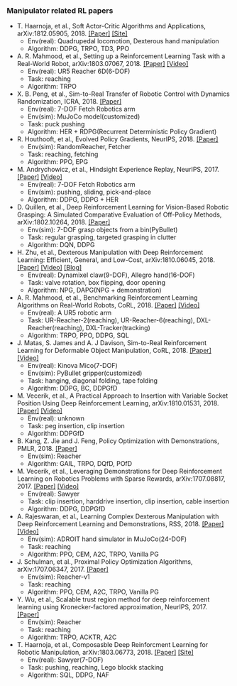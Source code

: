 ### Manipulator related RL papers

- T. Haarnoja, et al., Soft Actor-Critic Algorithms and Applications, arXiv:1812.05905, 2018. [[Paper]](https://arxiv.org/pdf/1812.05905.pdf) [[Site]](https://sites.google.com/view/sac-and-applications/)
	- Env(real): Quadrupedal locomotion, Dexterous hand manipulation
	- Algorithm: DDPG, TRPO, TD3, PPO
- A. R. Mahmood, et al., Setting up a Reinforcement Learning Task with a Real-World Robot, arXiv:1803.07067, 2018. [[Paper]](https://arxiv.org/pdf/1803.07067.pdf) [[Video]](https://www.youtube.com/watch?v=ZVIxt2rt1_4&feature=youtu.be)
	- Env(real): UR5 Reacher 6D(6-DOF)
	- Task: reaching
	- Algorithm: TRPO
- X. B. Peng, et al., Sim-to-Real Transfer of Robotic Control with Dynamics Randomization, ICRA, 2018. [[Paper]](https://xbpeng.github.io/projects/SimToReal/2018_SimToReal.pdf)
	- Env(real): 7-DOF Fetch Robotics arm
	- Env(sim): MuJoCo model(customized)
	- Task: puck pushing
	- Algorithm: HER + RDPG(Recurrent Deterministic Policy Gradient)
- R. Houthooft, et al., Evolved Policy Gradients, NeurIPS, 2018. [[Paper]](https://papers.nips.cc/paper/7785-evolved-policy-gradients.pdf)
	- Env(sim): RandomReacher, Fetcher
	- Task: reaching, fetching
	- Algorithm: PPO, EPG
- M. Andrychowicz, et al., Hindsight Experience Replay, NeurIPS, 2017. [[Paper]](https://papers.nips.cc/paper/7090-hindsight-experience-replay.pdf) [[Video]](https://www.youtube.com/watch?v=Dz_HuzgMxzo#action=share)
	- Env(real): 7-DOF Fetch Robotics arm
	- Env(sim): pushing, sliding, pick-and-place
	- Algorithm: DDPG, DDPG + HER
- D. Quillen, et al., Deep Reinforcement Learning for Vision-Based Robotic Grasping: A Simulated Comparative Evaluation of Off-Policy Methods, arXiv:1802.10264, 2018. [[Paper]](https://arxiv.org/pdf/1802.10264.pdf)
	- Env(sim): 7-DOF grasp objects from a bin(PyBullet)
	- Task: regular grasping, targeted grasping in clutter
	- Algorithm: DQN, DDPG
- H. Zhu, et al., Dexterous Manipulation with Deep Reinforcement Learning: Efficient, General, and Low-Cost, arXiv:1810.06045, 2018. [[Paper]](https://arxiv.org/abs/1810.06045) [[Video]](https://www.youtube.com/watch?v=mpGK4zbdi6g&feature=youtu.be) [[Blog]](https://bair.berkeley.edu/blog/2018/08/31/dexterous-manip/)
	- Env(real): Dynamixel claw(9-DOF), Allegro hand(16-DOF)
	- Task: valve rotation, box flipping, door opening
	- Algorithm: NPG, DAPG(NPG + demonstration)
- A. R. Mahmood, et al., Benchmarking Reinforcement Learning Algorithms on Real-World Robots, CoRL, 2018. [[Paper]](http://proceedings.mlr.press/v87/mahmood18a/mahmood18a.pdf) [[Video]](https://www.youtube.com/watch?v=ovDfhvjpQd8&feature=youtu.be)
	- Env(real): A UR5 robotic arm
	- Task: UR-Reacher-2(reaching), UR-Reacher-6(reaching), DXL-Reacher(reaching), DXL-Tracker(tracking)
	- Algorithm: TRPO, PPO, DDPG, SQL
- J. Matas, S. James and A. J Davison, Sim-to-Real Reinforcement Learning for Deformable Object Manipulation, CoRL, 2018. [[Paper]](http://proceedings.mlr.press/v87/matas18a/matas18a.pdf) [[Video]](https://www.youtube.com/watch?v=Dr0RvX1F-YQ&feature=youtu.be)
	- Env(real): Kinova Mico(7-DOF)
	- Env(sim): PyBullet gripper(customized)
	- Task: hanging, diagonal folding, tape folding
	- Algorithm: DDPG, BC, DDPGfD
- M. Vecerik, et al., A Practical Approach to Insertion with Variable Socket Position Using Deep Reinforcement Learning, arXiv:1810.01531, 2018. [[Paper]](https://arxiv.org/abs/1810.01531.pdf) [[Video]](https://www.youtube.com/watch?v=oghfmdN8trI&feature=youtu.be)
	- Env(real): unknown
	- Task: peg insertion, clip insertion
	- Algorithm: DDPGfD
- B. Kang, Z. Jie and J. Feng, Policy Optimization with Demonstrations, PMLR, 2018. [[Paper]](http://proceedings.mlr.press/v80/kang18a/kang18a.pdf)
	- Env(sim): Reacher
	- Algorithm: GAIL, TRPO, DQfD, POfD
- M. Vecerik, et al., Leveraging Demonstrations for Deep Reinforcement Learning on Robotics Problems with Sparse Rewards, arXiv:1707.08817, 2017. [[Paper]](https://arxiv.org/abs/1707.08817) [[Video]](https://www.youtube.com/watch?v=WGJwLfeVN9w)
	- Env(real): Sawyer
	- Task: clip insertion, harddrive insertion, clip insertion, cable insertion
	- Algorithm: DDPG, DDPGfD
- A. Rajeswaran, et al., Learning Complex Dexterous Manipulation with Deep Reinforcement Learning and Demonstrations, RSS, 2018. [[Paper]](http://www.roboticsproceedings.org/rss14/p49.pdf) [[Video]](https://www.youtube.com/watch?v=jJtBll8l_OM)
	- Env(sim): ADROIT hand simulator in MuJoCo(24-DOF)
	- Task: reaching
	- Algorithm: PPO, CEM, A2C, TRPO, Vanilla PG
- J. Schulman, et al., Proximal Policy Optimization Algorithms, arXiv:1707.06347, 2017. [[Paper]](https://arxiv.org/abs/1707.06347.pdf) 
	- Env(sim): Reacher-v1
	- Task: reaching
	- Algorithm: PPO, CEM, A2C, TRPO, Vanilla PG
- Y. Wu, et al., Scalable trust region method for deep reinforcement learning using Kronecker-factored approximation, NeurIPS, 2017. [[Paper]](https://papers.nips.cc/paper/7112-scalable-trust-region-method-for-deep-reinforcement-learning-using-kronecker-factored-approximation.pdf)
	- Env(sim): Reacher
	- Task: reaching
	- Algorithm: TRPO, ACKTR, A2C
- T. Haarnoja, et al., Composasble Deep Reinforcment Learning for Robotic Manipulation, arXiv:1803.06773, 2018. [[Paper]](https://arxiv.org/abs/1803.06773.pdf) [[Site]](https://sites.google.com/view/composing-real-world-policies/)
	- Env(real): Sawyer(7-DOF)
	- Task: pushing, reaching, Lego blockk stacking 
	- Algorithm: SQL, DDPG, NAF
